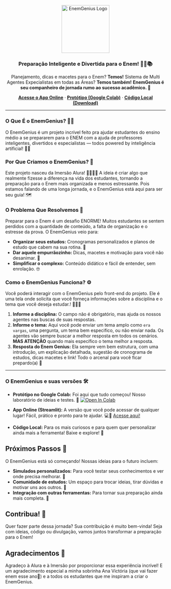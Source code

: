 <p align="center">
  <img src="https://github.com/taiaraujo/EnemGenius/blob/main/img/logoEG.png" alt="EnemGenius Logo" width="150"> <h3 align="center">Preparação Inteligente e Divertida para o Enem! 🧞‍♂️📚</h3>
</p>

<p align="center">
  Planejamento, dicas e macetes para o Enem? <b>Temos!</b> Sistema de Multi Agentes Expecialistas em todas as Áreas? <b>Temos também!</b> 
  <b> EnemGenius é seu companheiro de jornada rumo ao sucesso acadêmico. 🎯</b>
</p>

<p align="center">
  <a href="https://enemgenius-uwavzs9ha5zvg46teys76y.streamlit.app/"><strong>Acesse o App Online</strong></a> ·
  <a href="caminho/para/o/seu/prototipo.ipynb"><strong>Protótipo (Google Colab)</strong></a> ·
  <a href="caminho/para/o/seu/codigo/local"><strong>Código Local (Download)</strong></a> </p>

----

### O Que É o EnemGenius? 🧠💡

O EnemGenius é um projeto incrível feito pra ajudar estudantes do ensino médio a se prepararem para o ENEM com a ajuda de professores inteligentes, divertidos e especialistas — todos powered by inteligência artificial! 🤖📘

### Por Que Criamos o EnemGenius? 🤔

Este projeto nasceu da Imersão Alura! 🧑‍💻👩‍💻 A ideia é criar algo que realmente fizesse a diferença na vida dos estudantes, tornando a preparação para o Enem mais organizada e menos estressante. Pois estamos falando de uma longa jornada, e o EnemGenius está aqui para ser seu guia! 🗺️

### O Problema Que Resolvemos 🎯

Preparar para o Enem é um desafio ENORME!  Muitos estudantes se sentem perdidos com a quantidade de conteúdo, a falta de organização e o estresse da prova. O EnemGenius veio para:

* **Organizar seus estudos:** Cronogramas personalizados e planos de estudo que cabem na sua rotina. 📅
* **Dar aquele empurrãozinho:** Dicas, macetes e motivação para você não desanimar. 🚀
* **Simplificar o complexo:** Conteúdo didático e fácil de entender, sem enrolação. 🤓

### Como o EnemGenius Funciona? ⚙️

Você poderá interagir com o EnemGenius pelo front-end do projeto. Ele é uma tela onde solicita que você forneça informações sobre a disciplina e o tema que você deseja estudar.! 🧞‍♀️✨

1.  **Informe a disciplina:** O campo não é obrigatório, mas ajuda os nossos agentes nas buscas de suas respostas.
2.  **Informe o tema:** Aqui você pode enviar um tema amplo como `era vargas`, uma pergunta, um tema bem especifico, ou não enviar nada. Os agentes vão sempre buscar a melhor resposta em todos os cenários. **MAS ATENÇÃO** quando mais específico o tema melhor a resposta.  
4.  **Resposta do Enem Genius:** Ela sempre vem bem estrutura, com uma introdução, um explicação detalhada, sugestão de cronograma de estudos, dicas macetes e link! Todo o arcenal para você ficar prepardo(a) 🥳

----

### O EnemGenius e suas versões 🛠️

* **Protótipo no Google Colab:** Foi aqui que tudo começou!  Nosso laboratório de ideias e testes. 🧪
    <a href="caminho/para/o/seu/prototipo.ipynb"><img src="https://colab.research.google.com/assets/colab-badge.svg" alt="Open In Colab"></a>

* **App Online (Streamlit):** A versão que você pode acessar de qualquer lugar!  Fácil, prático e pronto para te ajudar. 💻📱
    <a href="https://enemgenius-uwavzs9ha5zvg46teys76y.streamlit.app/">Acesse aqui!</a>

* **Código Local:** Para os mais curiosos e para quem quer personalizar ainda mais a ferramenta!  Baixe e explore! 📂

## Próximos Passos 🚀

O EnemGenius está só começando!  Nossas ideias para o futuro incluem:

* **Simulados personalizados:** Para você testar seus conhecimentos e ver onde precisa melhorar. 📝
* **Comunidade de estudos:** Um espaço para trocar ideias, tirar dúvidas e motivar uns aos outros. 🤝
* **Integração com outras ferramentas:** Para tornar sua preparação ainda mais completa. 🔗

## Contribua! 💖

Quer fazer parte dessa jornada?  Sua contribuição é muito bem-vinda!  Seja com ideias, código ou divulgação, vamos juntos transformar a preparação para o Enem!

## Agradecimentos 🙏

Agradeço à Alura e à Imersão por proporcionar essa experiência incrível! E um agradecimento especial a minha sobrinha Ana Victória (que vai fazer enem esse ano👏) e a todos os estudantes que me inspiram a criar o EnemGenius.
